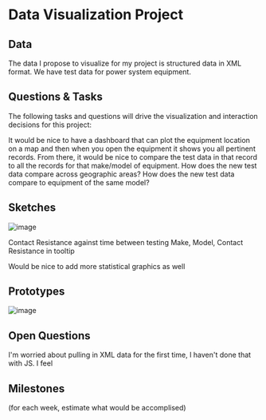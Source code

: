 # Data Visualization Project

## Data

The data I propose to visualize for my project is structured data in XML format. We have test data for power system equipment.


## Questions & Tasks

The following tasks and questions will drive the visualization and interaction decisions for this project:

It would be nice to have a dashboard that can plot the equipment location on a map and then when you open the equipment it shows you all pertinent records. 
From there, it would be nice to compare the test data in that record to all the records for that make/model of equipment.
How does the new test data compare across geographic areas?
How does the new test data compare to equipment of the same model?

## Sketches
![image](https://github.com/Sanspareil-III/dataviz-project-template-proposal/assets/124217150/8c947169-bac6-48fb-85a9-4c7a535ab3e7)

Contact Resistance against time between testing
Make, Model, Contact Resistance in tooltip

Would be nice to add more statistical graphics as well

## Prototypes
![image](https://github.com/Sanspareil-III/dataviz-project-template-proposal/assets/124217150/8c947169-bac6-48fb-85a9-4c7a535ab3e7)


## Open Questions

I'm worried about pulling in XML data for the first time, I haven't done that with JS. I feel 

## Milestones


(for each week, estimate what would be accomplised)
